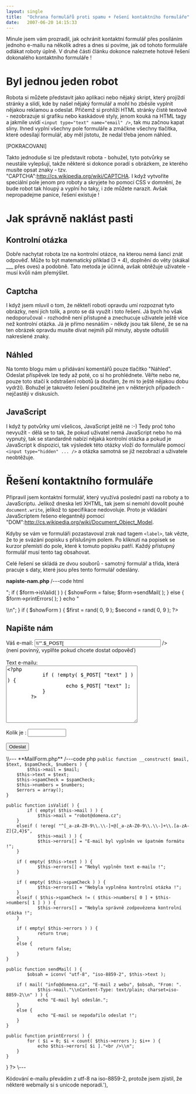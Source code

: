 ```yaml
---
layout: single
title:  "Ochrana formulářů proti spamu + řešení kontaktního formuláře"
date:   2007-06-20 14:15:33
---
```

Minule jsem vám prozradil, jak ochránit kontaktní formulář přes posíláním jednoho
e-mailu na několik adres a dnes si povíme, jak od tohoto formuláře odlákat roboty
úplně. V druhé části článku dokonce naleznete hotové řešení dokonalého kontaktního
formuláře !

Byl jednou jeden robot
======================

Robota si můžete představit jako aplikaci nebo nějaký skript, který projíždí stránky
a slídí, kde by našel nějaký formulář a mohl ho zběsile vyplnit nějakou reklamou
a odeslat. Přičemž si prohlíží HTML stránky čistě textově - nezobrazuje si grafiku
nebo kaskádové styly, jenom kouká na HTML tagy a jakmile uvidí `<input type="text" name="email" />`,
tak mu začnou kapat sliny. Ihned vyplní všechny pole formuláře a zmáčkne všechny
tlačítka, které odesílají formulář, aby měl jistotu, že nedal třeba jenom náhled.

[POKRACOVANI]

Takto jednoduše si lze představit robota - bohužel, tyto potvůrky se neustále
vylepšují, takže některé si dokonce poradí s obrázkem, ze kterého musíte opsat znaky -
tzv. "CAPTCHA":http://cs.wikipedia.org/wiki/CAPTCHA. I když vytvoříte speciální pole
jenom pro roboty a skryjete ho pomocí CSS v domnění, že bude robot tak hloupý a
vyplní ho taky, i zde můžete narazit. Avšak nepropadejme panice, řešení existuje !

Jak správně naklást pasti
=========================

Kontrolní otázka
----------------

Dobře nachytat robota lze na kontrolní otázce, na kterou nemá šanci znát odpověď.
Může to být matematický příklad (3 + 4), doplnění do věty (skákal ___ přes oves)
a podobně. Tato metoda je účinná, avšak obtěžuje uživatele - musí kvůli nám přemýšlet.

Captcha
-------

I když jsem mluvil o tom, že někteří roboti opravdu umí rozpoznat tyto obrázky,
není jich tolik, a proto se dá využít i toto řešení. Já bych ho však nedoporučoval -
rozhodně není přístupné a znechucuje uživatele ještě více než kontrolní otázka.
Já je přímo nesnáším - někdy jsou tak šílené, že se na ten obrázek opravdu musíte
dívat nejmíň půl minuty, abyste odtušili nakreslené znaky.

Náhled
------

Na tomto blogu mám u přidávání komentářů pouze tlačítko "Náhled". Odeslat příspěvek
lze tedy až poté, co si ho prohlédnete. Věřte nebo ne, pouze toto stačí k odstrašení
robotů (a doufám, že mi to ještě nějakou dobu vydrží). Bohužel je takovéto řešení
použitelné jen v některých případech - nejčastěji v diskusích.

JavaScript
----------

I když ty potvůrky umí všelicos, JavaScript ještě ne :-) Tedy proč toho nevyužít -
dělá se to tak, že pokud uživatel nemá JavaScript nebo ho má vypnutý, tak se standardně
nabízí nějaká kontrolní otázka a pokud je JavaScript k dispozici, tak výsledek této
otázky vloží do formuláře pomocí `<input type="hidden" ... />` a otázka samotná
se již nezobrazí a uživatele neobtěžuje.

Řešení kontaktního formuláře
============================

Připravil jsem kontaktní formulář, který využívá poslední pasti na roboty a to JavaScriptu.
Jelikož dneska letí XHTML, tak jsem si nemohl dovolit pouhé `document.write`, jelikož
to specifikace nedovoluje. Proto je vkládání JavaScriptem řešeno elegantněji pomocí
"DOM":http://cs.wikipedia.org/wiki/Document_Object_Model.

Kdyby se vám ve formuláři pozastavoval zrak nad tagem `<label>`, tak vězte, že to
je svázání popisku s příslušným polem. Po kliknutí na popisek se kurzor přemístí
do pole, které k tomuto popisku patří. Každý přístupný formulář musí tento tag
obsahovat.

Celé řešení se skládá ze dvou souborů - samotný formulář a třída, která pracuje s
daty, které jsou přes tento formulář odeslány.

**napiste-nam.php**
/---code html
<?php
require_once "./MailForm.php";

$showForm = true;

if ( $_POST ) {
    	$form = new MailForm( $_POST[ "email" ], $_POST[ "text" ], $_POST[ "spamCheck" ],
		$_POST[ "numbers" ] );

	echo "<p>";

	if ( $form->isValid( ) ) {
    		$showForm = false;
		$form->sendMail( );
	}
	else {
    		$form->printErrors( );
	}

	echo "</p>\\n";
}

if ( $showForm ) {
    	$first = rand( 0, 9 );
	$second = rand( 0, 9 );
?>
<h2>Napište nám</h2>

<form action="napiste-nam.php" method="post">
<div id="myform">
	<label>
		Váš e-mail:
		<input type="text" name="email" size="40"<?php
			if ( !empty( $_POST[ "email" ] ) ) {
    				echo " value=\\"".$_POST[ "email" ]."\\"";
			} ?> />
	</label><br />
	(není povinný, vyplňte pokud chcete dostat odpověď)
	<br /><br />
	<label>
		Text e-mailu:<br />
		<textarea name="text" cols="42" rows="10"><?php
			if ( !empty( $_POST[ "text" ] ) ) {
    				echo $_POST[ "text" ];
			}
		?></textarea>
	</label>
	<br /><br />
	<noscript>
		<label title="Vyplňte výsledek součtu těchto dvou čísel (ochrana před roboty)">
			Kolik je <?php echo $first." + ".$second ?>:
			<input type="text" name="spamCheck" size="10" />
		</label>
		<br /><br />
	</noscript>
	<script type="text/javascript">
	/* <![CDATA[ */
		spamcheck = document.createElement( ''input'' );
		spamcheck.setAttribute( ''type'', ''hidden'' );
		spamcheck.setAttribute( ''name'', ''spamCheck'' );
		spamcheck.setAttribute( ''value'', <?php echo $first ?> + <?php echo $second ?> );
		document.getElementById( ''myform'' ).appendChild( spamcheck );
	/* ]]> */
	</script>
	<input type="hidden" name="numbers" value="<?php echo $first.$second ?>" />
	<input type="submit" name="btn" value="Odeslat" />
</div>
</form>
<?php
}
?>
\\---
**MailForm.php**
/---code php
<?php
class MailForm {
    	private $mail;
	private $text;
	private $spamCheck;
	private $numbers;
	private $errors;
  
	public function __construct( $mail, $text, $spamCheck, $numbers ) {
    		$this->mail = $mail;
		$this->text = $text;
		$this->spamCheck = $spamCheck;
		$this->numbers = $numbers;
		$errors = array();
	}
  
	public function isValid( ) {
    		if ( empty( $this->mail ) ) {
    			$this->mail = "robot@domena.cz";
		}
		elseif ( !ereg( "^[_a-zA-Z0-9\\.\\-]+@[_a-zA-Z0-9\\.\\-]+\\.[a-zA-Z]{2,4}$",
				$this->mail ) ) {
    			$this->errors[] = "E-mail byl vyplněn ve špatném formátu !";
		}

		if ( empty( $this->text ) ) {
    			$this->errors[] = "Nebyl vyplněn text e-mailu !";
		}
      
		if ( empty( $this->spamCheck ) ) {
    			$this->errors[] = "Nebyla vyplněna kontrolní otázka !";
		}
		elseif ( $this->spamCheck != ( $this->numbers[ 0 ] + $this->numbers[ 1 ] ) ) {    
    			$this->errors[] = "Nebyla správně zodpovězena kontrolní otázka !";
		}
      
		if ( empty( $this->errors ) ) {
    			return true;
		}
		else {
    			return false;
		}
	}

	public function sendMail( ) {
    		$obsah = iconv( "utf-8", "iso-8859-2", $this->text );
    
		if ( mail( "info@domena.cz", "E-mail z webu", $obsah, "From: ".
				$this->mail."\\nContent-Type: text/plain; charset=iso-8859-2\\n" ) ) {
    			echo "E-mail byl odeslán.";
		}
		else {
    			echo "E-mail se nepodařilo odeslat !";
		}
	}

	public function printErrors( ) {
    		for ( $i = 0; $i < count( $this->errors ); $i++ ) {
    			echo $this->errors[ $i ]."<br />\\n";
		}
	}
}
?>
\\---

Kódování e-mailu převádím z utf-8 na iso-8859-2, protože jsem zjistil, že některé
webmaily si s unicode neporadí.'),
